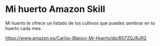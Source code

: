 # Mi huerto Amazon Skill
Mi huerto te ofrece un listado de los cultivos que puedes sembrar en tu huerto cada mes.

https://www.amazon.es/Carlos-Blanco-Mi-Huerto/dp/B07ZQJRJR2
